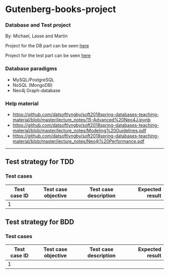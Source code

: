 # Gutenberg-books-project

### Database and Test project
By: Michael, Lasse and Martin

Project for the DB part can be seen [here](https://github.com/datsoftlyngby/soft2018spring-databases-teaching-material/blob/master/assignments/Project%20Description.ipynb)

Project for the test part can be seen [here](https://github.com/datsoftlyngby/soft2018spring-test-teaching-material/blob/master/exercises/Final%20Assignment%202018.pdf)

### Database paradigms
- MySQL/PostgreSQL
- NoSQL (MongoDB)
- Neo4j Graph-database

### Help material
- https://github.com/datsoftlyngby/soft2018spring-databases-teaching-material/blob/master/lecture_notes/15-Advanced%20Neo4J.ipynb
- https://github.com/datsoftlyngby/soft2018spring-databases-teaching-material/blob/master/lecture_notes/Modeling%20Guidelines.pdf
- https://github.com/datsoftlyngby/soft2018spring-databases-teaching-material/blob/master/lecture_notes/Neo4j%20Performance.pdf

---

## Test strategy for TDD

### Test cases
| Test case ID        | Test case objective              | Test case description               | Expected result |
| --------------------|:--------------------------------:|:-----------------------------------:| ---------------:|
| 1                   |                                  |                                     |                 |

## Test strategy for BDD

### Test cases
| Test case ID        | Test case objective              | Test case description               | Expected result |
| --------------------|:--------------------------------:|:-----------------------------------:| ---------------:|
| 1                   |                                  |                                     |                 |
